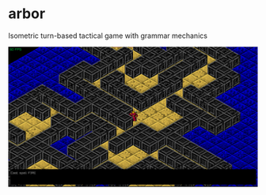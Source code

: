 # arbor
Isometric turn-based tactical game with grammar mechanics

![Screen](https://github.com/emrakul/arbor/blob/main/screen.png)
